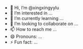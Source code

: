 - 👋 Hi, I’m @xingxingyylu
- 👀 I’m interested in ...
- 🌱 I’m currently learning ...
- 💞️ I’m looking to collaborate on ...
- 📫 How to reach me ...
- 😄 Pronouns: ...
- ⚡ Fun fact: ...

<!---
xingxingyylu/xingxingyylu is a ✨ special ✨ repository because its `README.md` (this file) appears on your GitHub profile.
You can click the Preview link to take a look at your changes.
--->
